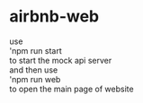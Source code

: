 # airbnb-web
use  
'npm run start  
to start the mock api server  
and then use  
'npm run web  
to open the main page of website  